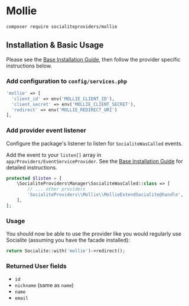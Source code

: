 # Mollie

```bash
composer require socialiteproviders/mollie
```

## Installation & Basic Usage

Please see the [Base Installation Guide](https://socialiteproviders.com/usage/), then follow the provider specific instructions below.

### Add configuration to `config/services.php`

```php
'mollie' => [    
  'client_id' => env('MOLLIE_CLIENT_ID'),  
  'client_secret' => env('MOLLIE_CLIENT_SECRET'),  
  'redirect' => env('MOLLIE_REDIRECT_URI') 
],
```

### Add provider event listener

Configure the package's listener to listen for `SocialiteWasCalled` events.

Add the event to your `listen[]` array in `app/Providers/EventServiceProvider`. See the [Base Installation Guide](https://socialiteproviders.com/usage/) for detailed instructions.

```php
protected $listen = [
    \SocialiteProviders\Manager\SocialiteWasCalled::class => [
        // ... other providers
        'SocialiteProviders\\Mollie\\MollieExtendSocialite@handle',
    ],
];
```

### Usage

You should now be able to use the provider like you would regularly use Socialite (assuming you have the facade installed):

```php
return Socialite::with('mollie')->redirect();
```

### Returned User fields

- ``id``
- ``nickname`` (same as ``name``)
- ``name``
- ``email``
